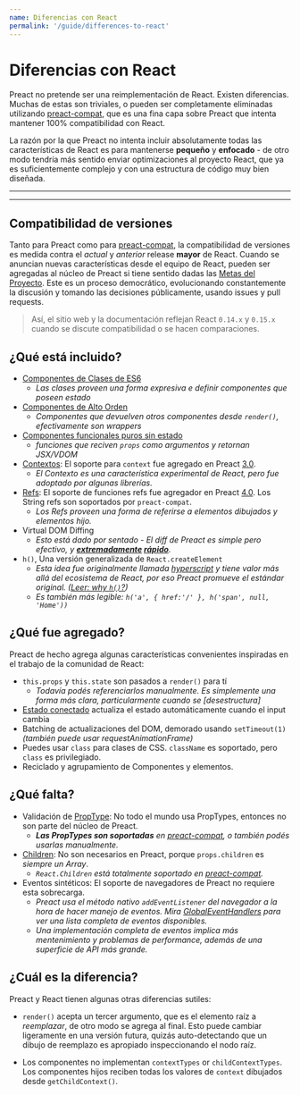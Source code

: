 ```yaml
---
name: Diferencias con React
permalink: '/guide/differences-to-react'
---
```


# Diferencias con React

Preact no pretende ser una reimplementación de React. Existen diferencias. Muchas de estas son triviales, o pueden ser completamente eliminadas utilizando [preact-compat], que es una fina capa sobre Preact que intenta mantener 100% compatibilidad con React.

La razón por la que Preact no intenta incluir absolutamente todas las características de React es para mantenerse **pequeño** y **enfocado** - de otro modo tendría más sentido enviar optimizaciones al proyecto React, que ya es suficientemente complejo y con una estructura de código muy bien diseñada.

---

<div><toc></toc></div>

---


## Compatibilidad de versiones

Tanto para Preact como para [preact-compat], la compatibilidad de versiones es medida contra el _actual_ y _anterior_ release **mayor** de React. Cuando se anuncian nuevas características desde el equipo de React, pueden ser agregadas al núcleo de Preact si tiene sentido dadas las [Metas del Proyecto]. Este es un proceso democrático, evolucionando constantemente la discusión y tomando las decisiones públicamente, usando issues y pull requests.

> Así, el sitio web y la documentación reflejan React `0.14.x` y `0.15.x` cuando se discute compatibilidad o se hacen comparaciones.


## ¿Qué está incluido?

- [Componentes de Clases de ES6]
    - _Las clases proveen una forma expresiva e definir componentes que poseen estado_
- [Componentes de Alto Orden]  
    - _Componentes que devuelven otros componentes desde `render()`, efectivamente son wrappers_
- [Componentes funcionales puros sin estado]  
    - _funciones que reciven `props` como argumentos y retornan JSX/VDOM_
- [Contextos]: El soporte para `context` fue agregado en Preact [3.0].
    - _El Contexto es una característica experimental de React, pero fue adoptado por algunas librerías._
- [Refs]: El soporte de funciones refs fue agregador en Preact [4.0]. Los String refs son soportados por `preact-compat`.
    - _Los Refs proveen una forma de referirse a elementos dibujados y elementos hijo._
- Virtual DOM Diffing
    - _Esto está dado por sentado - El diff de Preact es simple pero efectivo, y **[extremadamente](http://developit.github.io/js-repaint-perfs/) [rápido](https://localvoid.github.io/uibench/)**._
- `h()`, Una versión generalizada de `React.createElement`
    - _Esta idea fue originalmente llamada [hyperscript] y tiene valor más allá del ecosistema de React, por eso Preact promueve el estándar original. ([Leer: why `h()`?](http://jasonformat.com/wtf-is-jsx))_
    - _Es también más legible: `h('a', { href:'/' }, h('span', null, 'Home'))`_


## ¿Qué fue agregado?

Preact de hecho agrega algunas características convenientes inspiradas en el trabajo de la comunidad de React:

- `this.props` y `this.state` son pasados a `render()` para tí
    - _Todavía podés referenciarlos manualmente. Es simplemente una forma más clara, particularmente cuando se [desestructura]_
- [Estado conectado] actualiza el estado automáticamente cuando el input cambia
- Batching de actualizaciones del DOM, demorado usando `setTimeout(1)` _(también puede usar requestAnimationFrame)_
- Puedes usar `class` para clases de CSS. `className` es soportado, pero `class` es privilegiado.
- Reciclado y agrupamiento de Componentes y elementos.


## ¿Qué falta?

- Validación de [PropType]: No todo el mundo usa PropTypes, entonces no son parte del núcleo de Preact.
    - _**Las PropTypes son soportadas** en [preact-compat], o también podés usarlas manualmente._
- [Children]: No son necesarios en Preact, porque `props.children` es _siempre un Array_.
    - _`React.Children` está totalmente soportado en [preact-compat]._
- Eventos sintéticos: El soporte de navegadores de Preact no requiere esta sobrecarga.
    - _Preact usa el método nativo `addEventListener` del navegador a la hora de hacer manejo de eventos. Mira [GlobalEventHandlers] para ver una lista completa de eventos disponibles._
    - _Una implementación completa de eventos implica más mentenimiento y problemas de performance, además de una superficie de API más grande._


## ¿Cuál es la diferencia?

Preact y React tienen algunas otras diferencias sutiles:

- `render()` acepta un tercer argumento, que es el elemento raíz a _reemplazar_, de otro modo se agrega al final. Esto puede cambiar ligeramente en una versión futura, quizás auto-detectando que un dibujo de reemplazo es apropiado inspeccionando el nodo raíz.

- Los componentes no implementan `contextTypes` or `childContextTypes`. Los componentes hijos reciben todas los valores de `context` dibujados desde `getChildContext()`.

[Metas del proyecto]: /about/project-goals
[hyperscript]: https://github.com/dominictarr/hyperscript
[3.0]: https://github.com/preactjs/preact/milestones/3.0
[4.0]: https://github.com/preactjs/preact/milestones/4.0
[preact-compat]: https://github.com/preactjs/preact-compat
[PropType]: https://github.com/developit/proptypes
[Contextos]: https://facebook.github.io/react/docs/context.html
[Refs]: https://facebook.github.io/react/docs/more-about-refs.html
[Children]: https://facebook.github.io/react/docs/top-level-api.html#react.children
[GlobalEventHandlers]: https://developer.mozilla.org/en-US/docs/Web/API/GlobalEventHandlers
[Componentes de Clases de ES6]: https://facebook.github.io/react/docs/reusable-components.html#es6-classes
[Componentes de Alto Orden]: https://medium.com/@dan_abramov/mixins-are-dead-long-live-higher-order-components-94a0d2f9e750
[Componentes funcionales puros sin estado]: https://facebook.github.io/react/docs/reusable-components.html#stateless-functions
[destructuring]: http://www.2ality.com/2015/01/es6-destructuring.html
[Estado conectado]: /guide/linked-state
